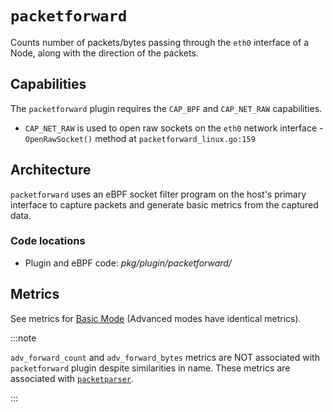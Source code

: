 # `packetforward`

Counts number of packets/bytes passing through the `eth0` interface of a Node, along with the direction of the packets.

## Capabilities

The `packetforward` plugin requires the `CAP_BPF` and `CAP_NET_RAW` capabilities.
- `CAP_NET_RAW` is used to open raw sockets on the `eth0` network interface - `OpenRawSocket()` method at `packetforward_linux.go:159`

## Architecture

`packetforward` uses an eBPF socket filter program on the host's primary interface to capture packets and generate basic metrics from the captured data.

### Code locations

- Plugin and eBPF code: *pkg/plugin/packetforward/*

## Metrics

See metrics for [Basic Mode](../../modes/basic.md#plugin-packetforward-linux) (Advanced modes have identical metrics).

:::note

`adv_forward_count` and `adv_forward_bytes` metrics are NOT associated with `packetforward` plugin despite similarities in name.
These metrics are associated with [`packetparser`](./packetparser.md).

:::
